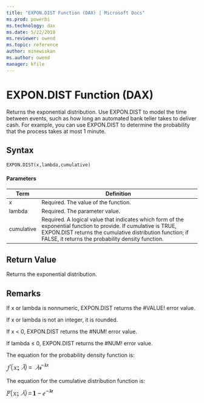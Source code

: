 ```yaml
---
title: "EXPON.DIST Function (DAX) | Microsoft Docs"
ms.prod: powerbi 
ms.technology: dax
ms.date: 5/22/2018
ms.reviewer: owend
ms.topic: reference
author: minewiskan
ms.author: owend
manager: kfile
---
```

# EXPON.DIST Function (DAX)
Returns the exponential distribution. Use EXPON.DIST to model the time between events, such as how long an automated bank teller takes to deliver cash. For example, you can use EXPON.DIST to determine the probability that the process takes at most 1 minute.  
  
## Syntax  
  
```dax
EXPON.DIST(x,lambda,cumulative)  
```
  
#### Parameters  
  
|Term|Definition|  
|--------|--------------|  
|x|Required. The value of the function.|  
|lambda|Required. The parameter value.|  
|cumulative|Required. A logical value that indicates which form of the exponential function to provide. If cumulative is TRUE, EXPON.DIST returns the cumulative distribution function; if FALSE, it returns the probability density function.|  
  
## Return Value  
Returns the exponential distribution.  
  
## Remarks  
If x or lambda is nonnumeric, EXPON.DIST returns the #VALUE! error value. 

If x or lambda is not an integer, it is rounded. 
  
If x &lt; 0, EXPON.DIST returns the #NUM! error value.  
  
If lambda ≤ 0, EXPON.DIST returns the #NUM! error value.  
  
The equation for the probability density function is:  
  
![Formula](media/dax-expondist-formula1.png)  
  
The equation for the cumulative distribution function is:  
  
![Formula](media/dax-expondist-formula2.png)  
  

